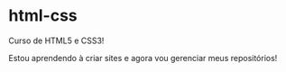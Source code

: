 # html-css
 Curso de HTML5 e CSS3!

Estou aprendendo à criar sites e agora vou gerenciar meus repositórios! 